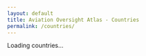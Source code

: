 ```yaml
---
layout: default
title: Aviation Oversight Atlas - Countries
permalink: /countries/
---
```


<div id="countries-shell" class="post">
  <div class="post-content"><p>Loading countries…</p></div>
</div>

<div id="countries-map" style="height:420px;border-radius:8px;overflow:hidden;margin-top:1rem;"></div>

<link rel="stylesheet" href="https://unpkg.com/leaflet@1.9.4/dist/leaflet.css">
<script src="https://unpkg.com/leaflet@1.9.4/dist/leaflet.js"></script>

<script src="{{ '/assets/js/countries.js' | relative_url }}"></script>
